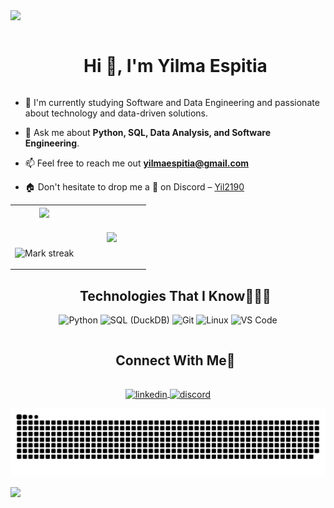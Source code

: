 

<!--horizontal divider(gradiant)-->
<img src="https://user-images.githubusercontent.com/73097560/115834477-dbab4500-a447-11eb-908a-139a6edaec5c.gif">

<!--h1 without bottom border-->
<div id="user-content-toc">
  <ul align="center">
    <summary><h1 style="display: inline-block">Hi 👋, I'm Yilma Espitia</h1></summary>
  </ul>
</div>


<!--Intro start-->

- 🌱 I'm currently studying Software and Data Engineering and passionate about technology and data-driven solutions.

- 💬 Ask me about **Python, SQL, Data Analysis, and Software Engineering**.

- 📫 Feel free to reach me out **yilmaespitia@gmail.com**

- 🏠 Don't hesitate to drop me a **👋** on Discord – [Yil2190](https://discordapp.com/users/yil2190#4958)

<!--Intro end-->



<!--- stats & Trophy (start) -->
<p align="center">
  <!--- stats (start) -->
<table align="center">
<tr border="none">
<td width="50%" align="center">
  
  <img align="center"  src="https://github-readme-stats.vercel.app/api?username=yil2190&theme=dark&show_icons=true&count_private=true" />

  <br></br>
  <img title="🔥 Get streak stats for your profile at git.io/streak-stats" alt="Mark streak" src="https://github-readme-streak-stats.herokuapp.com/?user=yil2190&theme=dark&hide_border=false" />


</td>

<td width="50%" align="center">

  <img  align="center"  src="https://github-readme-stats.anuraghazra1.vercel.app/api/top-langs/?username=yil2190&theme=dark&hide_border=false&no-bg=true&no-frame=true&langs_count=10"/>

  
  </td>
</tr>
</table>


</p>        
<!--- stats (end) -->


<!--h1 without bottom border-->
<div id="user-content-toc">
  <ul align="center">
    <h2 align="center">Technologies That I Know👨🏻‍💻</h2>

  </ul>
</div>
<!--tech stack icons-->

<p align="center">
  <img src="https://img.shields.io/badge/Python-3776AB?style=flat&logo=python&logoColor=white" alt="Python" height="60"/>
  <img src="https://img.shields.io/badge/SQL-005C10?style=flat&logo=duckdb&logoColor=white" alt="SQL (DuckDB)" height="60"/>
  <img src="https://img.shields.io/badge/Git-F05032?style=flat&logo=git&logoColor=white" alt="Git" height="60"/>
  <img src="https://img.shields.io/badge/Linux-FCC624?style=flat&logo=linux&logoColor=black" alt="Linux" height="60"/>
  <img src="https://img.shields.io/badge/VS_Code-007ACC?style=flat&logo=visualstudiocode&logoColor=white" alt="VS Code" height="60"/>
</p>



<!-- Connect with me -->
<!--h2 without bottom border-->
<div id="user-content-toc">
  <ul align="center">
    <summary><h2 style="display: inline-block">Connect With Me🤝</h2></summary>
  </ul>
</div>

<!--icons and links-->
<p align="center">
 <a href="https://www.linkedin.com/in/yilmaespitiasanabria/" target="blank">
  <img align="center" src="https://user-images.githubusercontent.com/88904952/234979284-68c11d7f-1acc-4f0c-ac78-044e1037d7b0.png" alt="linkedin" height="50" width="50" />
</a>
  <a href="https://discordapp.com/users/yil2190" target="blank"><img align="center" src="https://user-images.githubusercontent.com/88904952/234982627-019fd336-6248-453c-9b05-97c13fd1d207.png" alt="discord" height="50" width="50" /></a>
</p>

<p align="center">
  <img src="https://github.com/Platane/snk/raw/output/github-contribution-grid-snake.svg?username=yil2190" alt="snake">
</p>





<!--horizontal divider(gradiant)-->
<img src="https://user-images.githubusercontent.com/73097560/115834477-dbab4500-a447-11eb-908a-139a6edaec5c.gif">


